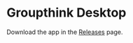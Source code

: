 # Groupthink Desktop

Download the app in the [Releases](https://github.com/Groupthinkai/groupthink/releases) page.
